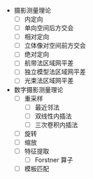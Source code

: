 - 摄影测量理论
  - [ ] 内定向
  - [ ] 单向空间后方交会
  - [ ] 相对定向
  - [ ] 立体像对空间前方交会
  - [ ] 绝对定向
  - [ ] 航带法区域网平差
  - [ ] 独立模型法区域网平差
  - [ ] 光束法区域网平差

- 数字摄影测量理论
  - [ ] 重采样
    - [ ] 最近邻法
    - [ ] 双线性内插法
    - [ ] 三次卷积内插法
  - [ ] 旋转
  - [ ] 缩放
  - [ ] 特征提取
    - [ ] Forstner 算子
  - [ ] 模板匹配
